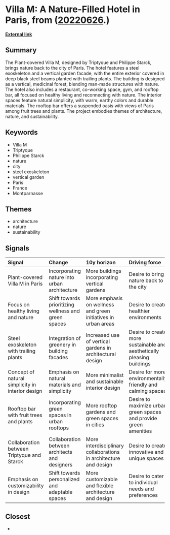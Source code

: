 # __Villa M: A Nature-Filled Hotel in Paris__, from ([20220626](https://kghosh.substack.com/p/20220626).)

__[External link](https://www.dezeen.com/2022/06/12/villa-m-triptyque-philippe-starck-coloco-paris-hotel/)__



## Summary

The Plant-covered Villa M, designed by Triptyque and Philippe Starck, brings nature back to the city of Paris. The hotel features a steel exoskeleton and a vertical garden facade, with the entire exterior covered in deep black steel beams planted with trailing plants. The building is designed as a vertical, medicinal forest, blending man-made structures with nature. The hotel also includes a restaurant, co-working space, gym, and rooftop bar, all focused on healthy living and reconnecting with nature. The interior spaces feature natural simplicity, with warm, earthy colors and durable materials. The rooftop bar offers a suspended oasis with views of Paris among fruit trees and plants. The project embodies themes of architecture, nature, and sustainability.

## Keywords

* Villa M
* Triptyque
* Philippe Starck
* nature
* city
* steel exoskeleton
* vertical garden
* Paris
* France
* Montparnasse

## Themes

* architecture
* nature
* sustainability

## Signals

| Signal                                           | Change                                               | 10y horizon                                                      | Driving force                                                          |
|:-------------------------------------------------|:-----------------------------------------------------|:-----------------------------------------------------------------|:-----------------------------------------------------------------------|
| Plant-covered Villa M in Paris                   | Incorporating nature into urban architecture         | More buildings incorporating vertical gardens                    | Desire to bring nature back to the city                                |
| Focus on healthy living and nature               | Shift towards prioritizing wellness and green spaces | More emphasis on wellness and green initiatives in urban areas   | Desire to create healthier environments                                |
| Steel exoskeleton with trailing plants           | Integration of greenery in building facades          | Increased use of vertical gardens in architectural design        | Desire to create more sustainable and aesthetically pleasing buildings |
| Concept of natural simplicity in interior design | Emphasis on natural materials and simplicity         | More minimalist and sustainable interior design                  | Desire for more environmentally friendly and calming spaces            |
| Rooftop bar with fruit trees and plants          | Incorporating green spaces in urban rooftops         | More rooftop gardens and green spaces in cities                  | Desire to maximize urban green spaces and provide green amenities      |
| Collaboration between Triptyque and Starck       | Collaboration between architects and designers       | More interdisciplinary collaborations in architecture and design | Desire to create innovative and unique spaces                          |
| Emphasis on customizability in design            | Shift towards personalized and adaptable spaces      | More customizable and flexible architecture and design           | Desire to cater to individual needs and preferences                    |

## Closest

* 